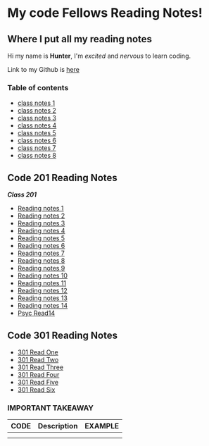 # **My code Fellows Reading Notes!**

## Where I put all my reading notes

Hi my name is **Hunter**, I'm *excited* and *nervous* to learn coding.

Link to my Github is [here](https://github.com/hmfehr)

### Table of contents

* [class notes 1](102/class1notes.md)
* [class notes 2](102/class2notes.md)
* [class notes 3](102/class3notes.md)
* [class notes 4](102/class4notes.md)
* [class notes 5](102/class5notes.md)
* [class notes 6](102/class6notes.md)
* [class notes 7](102/class7notes.md)
* [class notes 8](102/class8notes.md)



## Code 201 Reading Notes

**_Class 201_**
- [Reading notes 1](ReadClassOne.md)
- [Reading notes 2](ReadClassTwo.md)
- [Reading notes 3](ReadClassThree.md)
- [Reading notes 4](ReadClassFour.md)
- [Reading notes 5](ReadClassFive.md)
- [Reading notes 6](ReadClassSix.md)
- [Reading notes 7](ReadClassSeven.md)
- [Reading notes 8](ReadClassEight.md)
- [Reading notes 9](ReadClassNine.md)
- [Reading notes 10](ReadClassTen.md)
- [Reading notes 11](ReadClassEleven.md)
- [Reading notes 12](ReadClassTwelve.md)
- [Reading notes 13](ReadClassThirteen.md)
- [Reading notes 14](ReadClassFourteen.md)
- [Psyc Read14](ClassFourteenRead.md)


## Code 301 Reading Notes 

- [301 Read One](301ReadOne.md)
- [301 Read Two](301ReadTwo.md)
- [301 Read Three](301ReadThree.md)
- [301 Read Four](301ReadFour.md)
- [301 Read Five](301ReadFive.md)
- [301 Read Six](301ReadSix.md)

### IMPORTANT TAKEAWAY

| CODE        | Description | EXAMPLE       |
| :---        |    :----:   |          ---: |
|             |             |               |
|             |             |               |
